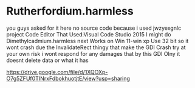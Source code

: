 # Rutherfordium.harmless
you guys asked for it here
no source code because i used jwzyexgnlc project
Code Editor That Used:Visual Code Studio 2015
I might do Dimethylcadmium.harmless next
Works on Win 11-win xp
Use 32 bit so it wont crash due the InvalidateRect thingy that make the GDI Crash
try at your own risk i wont respond for any damages that by this GDI Olny it doesnt delete data or what
it has 

https://drive.google.com/file/d/1XQOXp-O7g5ZFUf0TINrxFdbokhuotjtE/view?usp=sharing
